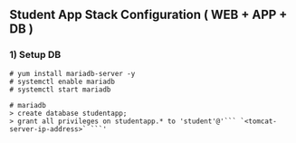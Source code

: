 ## Student App Stack Configuration ( WEB + APP + DB )

### 1) Setup DB
```
# yum install mariadb-server -y
# systemctl enable mariadb 
# systemctl start mariadb

# mariadb
> create database studentapp;
> grant all privileges on studentapp.* to 'student'@'``` `<tomcat-server-ip-address>` ```'
```
